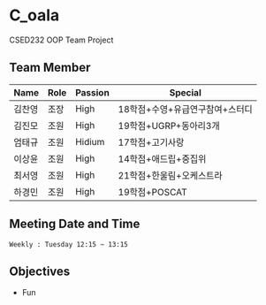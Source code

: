# C_oala
CSED232 OOP Team Project

## Team Member

|Name|Role|Passion|Special|
|----|----|-------|-------|
|김찬영|조장|High|18학점+수영+유급연구참여+스터디|
|김진모|조원|High|19학점+UGRP+동아리3개|
|엄태규|조원|Hidium|17학점+고기사랑|
|이상윤|조원|High|14학점+애드립+중집위|
|최서영|조원|High|21학점+한울림+오케스트라|
|하경민|조원|High|19학점+POSCAT|


## Meeting Date and Time

```
Weekly : Tuesday 12:15 ~ 13:15
```

## Objectives
* Fun
 
